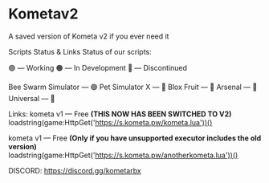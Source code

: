 # Kometav2
A saved version of Kometa v2 if you ever need it

Scripts Status & Links
Status of our scripts:

🟢 — Working
🟠 — In Development
🔴 — Discontinued

Bee Swarm Simulator — 🟢
Pet Simulator X — 🔴
Blox Fruit — 🔴
Arsenal — 🔴
Universal — 🔴

Links:
kometa v1 — Free **(THIS NOW HAS BEEN SWITCHED TO V2)**
loadstring(game:HttpGet('https://s.kometa.pw/kometa.lua'))()

kometa v1 — Free **(Only if you have unsupported executor includes the old version)**
loadstring(game:HttpGet('https://s.kometa.pw/anotherkometa.lua'))()

DISCORD:
https://discord.gg/kometarbx
